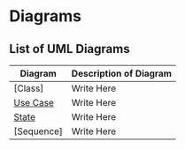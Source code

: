 # Diagrams

## List of UML Diagrams

| Diagram | Description of Diagram |
| ------------------------------------------------------------------------- | --------------------------------------------------------------------------- |
| [Class]                                                                                                          | Write Here                                                                           |
| [Use Case](https://github.com/LucasStevenson/CS151-CareerQ/blob/main/diagrams/useCaseDiagram.drawio.pdf)         | Write Here                                                                           |
| [State](https://github.com/LucasStevenson/CS151-CareerQ/blob/main/diagrams/stateDiagram.drawio.pdf)              | Write Here                                                                           |
| [Sequence]                                                                                                       | Write Here                                                                           |
